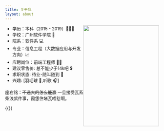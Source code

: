```yaml
---
title: 关于我
layout: about
---
```


<div>
<img src="https://zzydev-1255467326.cos.ap-guangzhou.myqcloud.com/other/avatar/zzy-1.jpeg" width="248rem" height="331rem" style="float:right" loading="lazy"/>
<ul>
<li> 学历：本科（2015 - 2019）👨🏻‍🎓</li>
<li> 学校：广州软件学院 🏫 </li>
<li> 院系：软件系 💻</li>
<li> 专业：信息工程（大数据应用与开发方向）📈  </li>
<li> 应聘岗位：前端工程师 👨‍💻 </li>
<li> 建议零售价: <span class="heimu" title="建议使用陈平不等式换算(bushi">总不能少于14k吧</span> 💲</li>
<li> 求职状态: 待业-随叫随到 💨</li>
<li> 兴趣: [羽毛球 🏸,听歌 🎧]</li>
</ul>
</div>
座右铭：<strike class="heimu" title="炉石梗">不选大的怎么能赢</strike>  一旦接受瓦系柴浪紫件事，霞恁住堵瓦唔怼啊。

{{<bilibili BV1t5411S7RQ>}}
